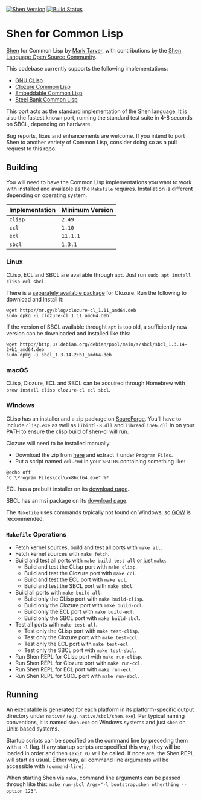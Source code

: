 [![Shen Version](https://img.shields.io/badge/shen-20.1-blue.svg)](https://github.com/Shen-Language)
[![Build Status](https://travis-ci.org/Shen-Language/shen-cl.svg?branch=master)](https://travis-ci.org/Shen-Language/shen-cl)

# Shen for Common Lisp

[Shen](http://www.shenlanguage.org) for Common Lisp by [Mark Tarver](http://marktarver.com/), with contributions by the [Shen Language Open Source Community](https://github.com/Shen-Language).

This codebase currently supports the following implementations:

  * [GNU CLisp](http://www.clisp.org/)
  * [Clozure Common Lisp](http://ccl.clozure.com/)
  * [Embeddable Common Lisp](https://common-lisp.net/project/ecl/)
  * [Steel Bank Common Lisp](http://www.sbcl.org/)

This port acts as the standard implementation of the Shen language. It is also the fastest known port, running the standard test suite in 4-8 seconds on SBCL, depending on hardware.

Bug reports, fixes and enhancements are welcome. If you intend to port Shen to another variety of Common Lisp, consider doing so as a pull request to this repo.

## Building

You will need to have the Common Lisp implementations you want to work with installed and available as the `Makefile` requires. Installation is different depending on operating system.

| Implementation | Minimum Version |
|:---------------|:----------------|
| `clisp`        | `2.49`          |
| `ccl`          | `1.10`          |
| `ecl`          | `11.1.1`        |
| `sbcl`         | `1.3.1`         |

### Linux

CLisp, ECL and SBCL are available through `apt`. Just run `sudo apt install clisp ecl sbcl`.

There is a [separately available package](http://mr.gy/blog/clozure-cl-deb.html) for Clozure. Run the following to download and install it:

```shell
wget http://mr.gy/blog/clozure-cl_1.11_amd64.deb
sudo dpkg -i clozure-cl_1.11_amd64.deb
```

If the version of SBCL available throught `apt` is too old, a sufficiently new version can be downloaded and installed like this:

```shell
wget http://http.us.debian.org/debian/pool/main/s/sbcl/sbcl_1.3.14-2+b1_amd64.deb
sudo dpkg -i sbcl_1.3.14-2+b1_amd64.deb
```

### macOS

CLisp, Clozure, ECL and SBCL can be acquired through Homebrew with `brew install clisp clozure-cl ecl sbcl`.

### Windows

CLisp has an installer and a zip package on [SoureForge](https://sourceforge.net/projects/clisp/files/clisp/2.49/). You'll have to include `clisp.exe` as well as `libintl-8.dll` and `libreadline6.dll` in on your PATH to ensure the clisp build of shen-cl will run.

Clozure will need to be installed manually:
  * Download the zip from [here](https://ccl.clozure.com/download.html) and extract it under `Program Files`.
  * Put a script named `ccl.cmd` in your `%PATH%` containing something like:

```batch
@echo off
"C:\Program Files\ccl\wx86cl64.exe" %*
```

ECL has a prebuilt installer on its [download page](https://common-lisp.net/project/ecl/static/files/prebuilt/).

SBCL has an msi package on its [download page](http://www.sbcl.org/platform-table.html).

The `Makefile` uses commands typically not found on Windows, so [GOW](https://github.com/bmatzelle/gow) is recommended.

### `Makefile` Operations

  * Fetch kernel sources, build and test all ports with `make all`.
  * Fetch kernel sources with `make fetch`.
  * Build and test all ports with `make build-test-all` or just `make`.
    * Build and test the CLisp port with `make clisp`.
    * Build and test the Clozure port with `make ccl`.
    * Build and test the ECL port with `make ecl`.
    * Build and test the SBCL port with `make sbcl`.
  * Build all ports with `make build-all`.
    * Build only the CLisp port with `make build-clisp`.
    * Build only the Clozure port with `make build-ccl`.
    * Build only the ECL port with `make build-ecl`.
    * Build only the SBCL port with `make build-sbcl`.
  * Test all ports with `make test-all`.
    * Test only the CLisp port with `make test-clisp`.
    * Test only the Clozure port with `make test-ccl`.
    * Test only the ECL port with `make test-ecl`.
    * Test only the SBCL port with `make test-sbcl`.
  * Run Shen REPL for CLisp port with `make run-clisp`.
  * Run Shen REPL for Clozure port with `make run-ccl`.
  * Run Shen REPL for ECL port with `make run-ecl`.
  * Run Shen REPL for SBCL port with `make run-sbcl`.

## Running

An executable is generated for each platform in its platform-specific output directory under `native/` (e.g. `native/sbcl/shen.exe`). Per typical naming conventions, it is named `shen.exe` on Windows systems and just `shen` on Unix-based systems.

Startup scripts can be specified on the command line by preceding them with a `-l` flag. If any startup scripts are specified this way, they will be loaded in order and then `(exit 0)` will be called. If none are, the Shen REPL will start as usual. Either way, all command line arguments will be accessible with `(command-line)`.

When starting Shen via `make`, command line arguments can be passed through like this: `make run-sbcl Args="-l bootstrap.shen otherthing --option 123"`.
